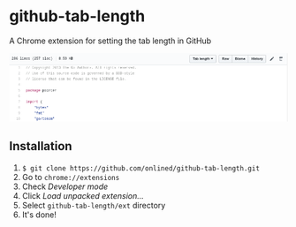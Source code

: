 # github-tab-length

A Chrome extension for setting the tab length in GitHub

<img src="https://raw.githubusercontent.com/onlined/github-tab-length/master/screenshot.png" alt="Screenshot">

## Installation
1. `$ git clone https://github.com/onlined/github-tab-length.git`
2. Go to `chrome://extensions`
3. Check *Developer mode*
4. Click *Load unpacked extension...*
5. Select `github-tab-length/ext` directory
6. It's done!
